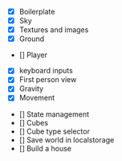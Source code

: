 - [x] Boilerplate
- [x] Sky
- [x] Textures and images
- [x] Ground
- [] Player
- [x] keyboard inputs
- [x] First person view
- [x] Gravity
- [x] Movement
- [] State management
- [] Cubes
- [] Cube type selector
- [] Save world in localstorage
- [] Build a house
